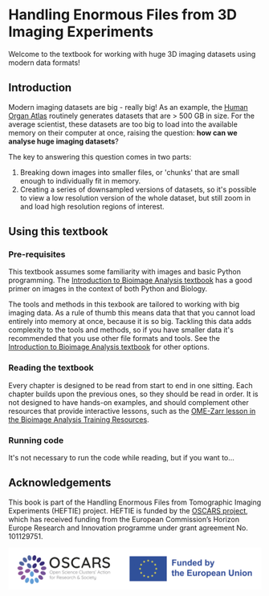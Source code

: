 # Handling Enormous Files from 3D Imaging Experiments

Welcome to the textbook for working with huge 3D imaging datasets using modern data formats!

## Introduction

Modern imaging datasets are big - really big!
As an example, the [Human Organ Atlas](https://human-organ-atlas.esrf.fr/) routinely generates datasets that are > 500 GB in size.
For the average scientist, these datasets are too big to load into the available memory on their computer at once, raising the question: **how can we analyse huge imaging datasets**?

The key to answering this question comes in two parts:

1. Breaking down images into smaller files, or 'chunks' that are small enough to individually fit in memory.
2. Creating a series of downsampled versions of datasets, so it's possible to view a low resolution version of the whole dataset, but still zoom in and load high resolution regions of interest.

## Using this textbook

### Pre-requisites

This textbook assumes some familiarity with images and basic Python programming.
The [Introduction to Bioimage Analysis textbook](https://bioimagebook.github.io) has a good primer on images in the context of both Python and Biology.

The tools and methods in this texbook are tailored to working with big imaging data.
As a rule of thumb this means data that that you cannot load entirely into memory at once, because it is so big.
Tackling this data adds complexity to the tools and methods, so if you have smaller data it's recommended that you use other file formats and tools.
See the [Introduction to Bioimage Analysis textbook](https://bioimagebook.github.io) for other options.

### Reading the textbook

Every chapter is designed to be read from start to end in one sitting.
Each chapter builds upon the previous ones, so they should be read in order.
It is not designed to have hands-on examples, and should complement other resources that provide interactive lessons, such as the [OME-Zarr lesson in the Bioimage Analysis Training Resources](https://neubias.github.io/training-resources/ome_zarr/index.html).

### Running code

It's not necessary to run the code while reading, but if you want to...

## Acknowledgements

This book is part of the Handling Enormous Files from Tomographic Imaging Experiments (HEFTIE) project.
HEFTIE is funded by the [OSCARS project](https://oscars-project.eu/), which has received funding from the European Commission’s Horizon Europe Research and Innovation programme under grant agreement No. 101129751.

![OSCARS and EU logos](images/OSCARS-logo-EUflag.png)
